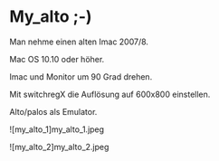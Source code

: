 #  My_alto ;-)

Man nehme einen alten Imac 2007/8.

Mac OS 10.10 oder höher.

Imac und Monitor um 90 Grad drehen.

Mit switchregX die Auflösung auf 600x800 einstellen.

Alto/palos als Emulator.

![my_alto_1]my_alto_1.jpeg

![my_alto_2]my_alto_2.jpeg
